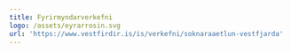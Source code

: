 ```yaml
---
title: Fyrirmyndarverkefni
logo: /assets/eyrarrosin.svg
url: 'https://www.vestfirdir.is/is/verkefni/soknaraaetlun-vestfjarda'
---
```


